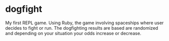 # dogfight

My first REPL game. 
Using Ruby, the game involving spaceships where user decides to fight or run.
The dogfighting results are based are randomized and depending on your situation your odds increase or decrease. 
